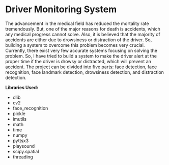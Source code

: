 # Driver Monitoring System

The advancement in the medical field has reduced the mortality rate tremendously. But, one of the major reasons for death is accidents, which any medical progress cannot solve. Also, it is believed that the majority of accidents are either due to drowsiness or distraction of the driver. So, building a system to overcome this problem becomes very crucial. Currently, there exist very few accurate systems focusing on solving the problem. So, I have tried to build a system to make the driver alert at the proper time if the driver is drowsy or distracted, which will prevent an accident. The project can be divided into five parts: face detection, face recognition, face landmark detection, drowsiness detection, and distraction detection.

<b>Libraries Used:</b>
<ul>
<li>dlib </li>
<li>cv2 </li>
<li>face_recognition</li>
<li>pickle</li>
<li>imutils</li>
<li>math</li>
<li>time</li>
<li>numpy</li>
<li>pyttsx3</li>
<li>playsound</li>
<li>scipy.spatial</li>
<li>threading</li>

